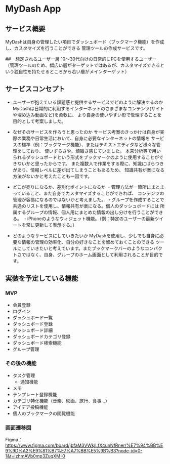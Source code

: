 # MyDash App

## サービス概要
MyDashは自身の管理したい項目でダッシュボード（ブックマーク機能）を作成し、カスタマイズを行うことができる
管理ツールの作成サービスです。

##　想定されるユーザー層
10〜30代向けの日常的にPCを使用するユーザー
（管理ツールのため、幅広い層がターゲットではあるが、カスタマイズできるという独自性を持たせるところから若い層がメインターゲット）

## サービスコンセプト
* ユーザーが抱えている課題感と提供するサービスでどのように解決するのか
MyDashは日常的に利用するインターネットのさまざまなコンテンツ(サイトや埋め込み動画など)を柔軟に、
より自身の使いやすい形で管理することを目的として考案しました。

* なぜそのサービスを作ろうと思ったのか
サービス考案のきっかけは自身が実際の業務や日常生活において、自身に必要なインターネットの情報を
サービスの標準（例：ブックマーク機能）、またはテキストエディタなど様々な管理をしており、
使いずらさや、煩雑さ感じていました。
本来分析等で用いられるダッシュボードという形式をブックマークのように使用することができないかと思ったからです。
また複数人で作業をする際に、知識にばらつきがあり、情報レベルに差が出てしまうこともあるため、
知識共有が楽になる方法がないかと考えたことも一因です。

* どこが売りになるか、差別化ポイントになるか
・管理方法が一箇所にまとまっていること、また自身でカスタマイズすることができれば、
コンテンツの管理が容易になるのではないかと考えました。
・グループを作成することで共通のリストを使用し、情報共有が楽になる。個人のダッシュボードには 所属するグループの情報、個人用にまとめた情報の出し分けを行うことができる。
・iPhoneのようなウィジェット機能。（例：特定のユーザーの最新ツイートを常に更新して表示する。）

* どのようなサービスにしていきたいか
MyDashを使用し、少しでも自身に必要な情報の管理の効率化、自分の好きなことを留めておくことのできる
ツールにしていきたいと考えています。またブックマークバーのようなコンパクトさではなく、自身、グループのホーム画面として利用されることが目的です。


## 実装を予定している機能
### MVP
* 会員登録
* ログイン
* ダッシュボード一覧
* ダッシュボード登録
* ダッシュボード詳細
* ダッシュボードカテゴリ登録
* ダッシュボード検索機能
* グループ管理

### その後の機能
* タスク管理
  * 通知機能
* メモ
* テンプレート登録機能
* カテゴリ特化機能（音楽、映画、旅行、食事...）
* アイデア投稿機能
* 個人のブックマークの閲覧機能

### 画面遷移図
Figma：https://www.figma.com/board/jbfaM3VWkjLfX4unNfRner/%E7%94%BB%E9%9D%A2%E9%81%B7%E7%A7%BB%E5%9B%B3?node-id=0-1&t=IzhmAVb0mp3ZuqXM-0